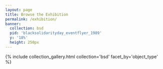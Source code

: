 ```yaml
---
layout: page
title: Browse the Exhibition
permalink: /exhibition/
banner:
  collection: bsd
  pid: 'blacksolidarityday_eventflyer_1989'
  y: '18%'
  height: 250px
---
```


{% include collection_gallery.html collection='bsd' facet_by='object_type' %}
